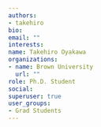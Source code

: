 ```yaml
---
authors:
- takehiro
bio: 
email: ""
interests:
name: Takehiro Oyakawa
organizations:
- name: Brown University
  url: ""
role: Ph.D. Student
social:
superuser: true
user_groups:
- Grad Students
---
```

